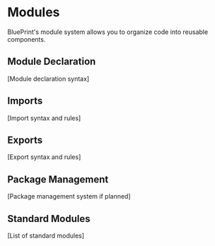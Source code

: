 # Modules

BluePrint's module system allows you to organize code into reusable components.

## Module Declaration

[Module declaration syntax]

## Imports

[Import syntax and rules]

## Exports

[Export syntax and rules]

## Package Management

[Package management system if planned]

## Standard Modules

[List of standard modules]
